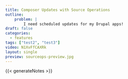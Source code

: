 ```yaml
---
title: Composer Updates with Source Operations
outline:
    problem: |
        I need scheduled updates for my Drupal apps!
draft: false
categories:
  - features
tags: ["test2", "test3"]
video: N1XvFfCAXRk
layout: single
preview: sourceops-preview.jpg
---
```


{{< generateNotes >}}

